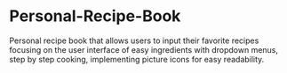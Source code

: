 # Personal-Recipe-Book
Personal recipe book that allows users to input their favorite recipes focusing on the user interface of easy ingredients with dropdown menus, step by step cooking, implementing picture icons for easy readability.
